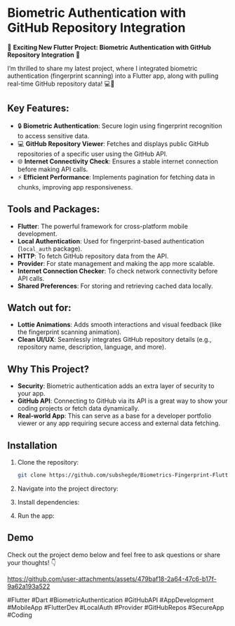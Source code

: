 # Biometric Authentication with GitHub Repository Integration

🚀 **Exciting New Flutter Project: Biometric Authentication with GitHub Repository Integration** 🚀

I’m thrilled to share my latest project, where I integrated biometric authentication (fingerprint scanning) into a Flutter app, along with pulling real-time GitHub repository data! 💻🔐

## Key Features:

- 🔒 **Biometric Authentication**: Secure login using fingerprint recognition to access sensitive data.
- 💻 **GitHub Repository Viewer**: Fetches and displays public GitHub repositories of a specific user using the GitHub API.
- 🌐 **Internet Connectivity Check**: Ensures a stable internet connection before making API calls.
- ⚡ **Efficient Performance**: Implements pagination for fetching data in chunks, improving app responsiveness.

## Tools and Packages:

- **Flutter**: The powerful framework for cross-platform mobile development.
- **Local Authentication**: Used for fingerprint-based authentication (`local_auth` package).
- **HTTP**: To fetch GitHub repository data from the API.
- **Provider**: For state management and making the app more scalable.
- **Internet Connection Checker**: To check network connectivity before API calls.
- **Shared Preferences**: For storing and retrieving cached data locally.

## Watch out for:

- **Lottie Animations**: Adds smooth interactions and visual feedback (like the fingerprint scanning animation).
- **Clean UI/UX**: Seamlessly integrates GitHub repository details (e.g., repository name, description, language, and more).

## Why This Project?

- **Security**: Biometric authentication adds an extra layer of security to your app.
- **GitHub API**: Connecting to GitHub via its API is a great way to show your coding projects or fetch data dynamically.
- **Real-world App**: This can serve as a base for a developer portfolio viewer or any app requiring secure access and external data fetching.

## Installation

1. Clone the repository:

    ```bash
    git clone https://github.com/subshegde/Biometrics-Fingerprint-Flutter.git
    ```

2. Navigate into the project directory:

3. Install dependencies:

4. Run the app:

## Demo
Check out the project demo below and feel free to ask questions or share your thoughts! 👇




https://github.com/user-attachments/assets/479baf18-2a64-47c6-b17f-9a62a193a522



#Flutter #Dart #BiometricAuthentication #GitHubAPI #AppDevelopment #MobileApp #FlutterDev #LocalAuth #Provider #GitHubRepos #SecureApp #Coding
